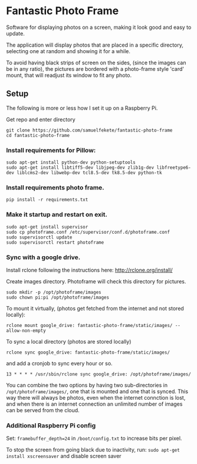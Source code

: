 # Fantastic Photo Frame

Software for displaying photos on a screen,
making it look good and easy to update.

The application will display photos that are placed in
a specific directory, selecting one at random and showing 
it for a while. 

To avoid having black strips of screen on the sides, (since
the images can be in any ratio), the pictures are bordered
with a photo-frame style 'card' mount, that will readjust its
window to fit any photo.

## Setup
The following is more or less how I set it up on a Raspberry Pi.

Get repo and enter directory
```
git clone https://github.com/samuelfekete/fantastic-photo-frame
cd fantastic-photo-frame
```


### Install requirements for Pillow:
```
sudo apt-get install python-dev python-setuptools
sudo apt-get install libtiff5-dev libjpeg-dev zlib1g-dev libfreetype6-dev liblcms2-dev libwebp-dev tcl8.5-dev tk8.5-dev python-tk
```

### Install requirements photo frame.
```
pip install -r requirements.txt
```

### Make it startup and restart on exit.
```
sudo apt-get install supervisor
sudo cp photoframe.conf /etc/supervisor/conf.d/photoframe.conf
sudo supervisorctl update
sudo supervisorctl restart photoframe
```

### Sync with a google drive.
Install rclone following the instructions here:
http://rclone.org/install/

Create images directory. Photoframe will check this directory for pictures.
```
sudo mkdir -p /opt/photoframe/images
sudo chown pi:pi /opt/photoframe/images
```

To mount it virtually, (photos get fetched from the internet and not stored locally):
```
rclone mount google_drive: fantastic-photo-frame/static/images/ --allow-non-empty
```

To sync a local directory (photos are stored locally)
```
rclone sync google_drive: fantastic-photo-frame/static/images/
```
and add a cronjob to sync every hour or so.
```
13 * * * * /usr/sbin/rclone sync google_drive: /opt/photoframe/images/
```

You can combine the two options by having two sub-directories in `/opt/photoframe/images/`, one
that is mounted and one that is synced. This way there will always be photos, even when the internet
connction is lost, and when there is an internet connection an unlimited number of images can be served from 
the cloud.

### Additional Raspberry Pi config
Set:
`framebuffer_depth=24`
in `/boot/config.txt` to increase bits per pixel.

To stop the screen from going black due to inactivity, run:
`sudo apt-get install xscreensaver`
and disable screen saver
